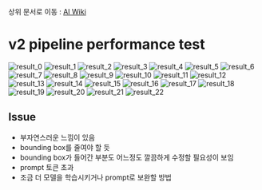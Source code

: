 상위 문서로 이동 : [AI Wiki](https://github.com/100-hours-a-week/16-Hot6-wiki/wiki/AI-Wiki)

# v2 pipeline performance test
![result_0](https://github.com/user-attachments/assets/25b6bb5c-0c18-482f-8a50-16000ba0cda2)
![result_1](https://github.com/user-attachments/assets/fab513a7-f7c5-4563-a813-4ce0b4d31002)
![result_2](https://github.com/user-attachments/assets/04bde4ff-8005-453e-be50-cc21ff4735ec)
![result_3](https://github.com/user-attachments/assets/2fed3bf8-2c2e-40c3-a4e9-a93e82e57ab3)
![result_4](https://github.com/user-attachments/assets/59f734ab-8f8a-4118-a862-0527b733119c)
![result_5](https://github.com/user-attachments/assets/454ec737-87d7-431d-8620-e8a6c481f62e)
![result_6](https://github.com/user-attachments/assets/7657b536-487c-41d6-8948-d3354788c08a)
![result_7](https://github.com/user-attachments/assets/c30a650b-cc21-4ed3-9a10-d534d20437ab)
![result_8](https://github.com/user-attachments/assets/76c6661e-aeb6-4a21-a891-4b42844827c0)
![result_9](https://github.com/user-attachments/assets/49040a9a-d2e9-4191-a8b4-d5e7476b2545)
![result_10](https://github.com/user-attachments/assets/093ce3de-33b1-42c8-bd27-dcdbcca7762a)
![result_11](https://github.com/user-attachments/assets/1ba00c03-f622-4fe2-8d23-cccd59523f84)
![result_12](https://github.com/user-attachments/assets/d8f32f7e-6263-407e-bd12-8ff28f44ac42)
![result_13](https://github.com/user-attachments/assets/9ee0cc22-b5d8-4802-8ba9-f0dc5a43a35d)
![result_14](https://github.com/user-attachments/assets/8d973354-34b5-4fd2-a0f3-6e60bf83f0e9)
![result_15](https://github.com/user-attachments/assets/0b4b2787-8ddc-45f0-8cab-46bcffeb0c2f)
![result_16](https://github.com/user-attachments/assets/fe6ce549-4ed2-4d1c-a9c4-e1a65be53788)
![result_17](https://github.com/user-attachments/assets/95827f65-5673-4038-81c8-927308cbe31b)
![result_18](https://github.com/user-attachments/assets/a013ba04-9960-4360-b047-5ed0488432c1)
![result_19](https://github.com/user-attachments/assets/7d41aa4c-7723-4a5d-9a12-676630ac9c23)
![result_20](https://github.com/user-attachments/assets/156ed550-14a7-4f2f-bb7e-552be5d93f11)
![result_21](https://github.com/user-attachments/assets/e094aa32-87a1-4e62-8907-61583e7d1ea3)
![result_22](https://github.com/user-attachments/assets/9a0137af-7a02-4cb2-8cb9-6533e82606a9)

## Issue
- 부자연스러운 느낌이 있음
- bounding box를 줄여야 할 듯
- bounding box가 들어간 부분도 어느정도 깔끔하게 수정할 필요성이 보임
- prompt 토큰 초과
- 조금 더 모델을 학습시키거나 prompt로 보완할 방법